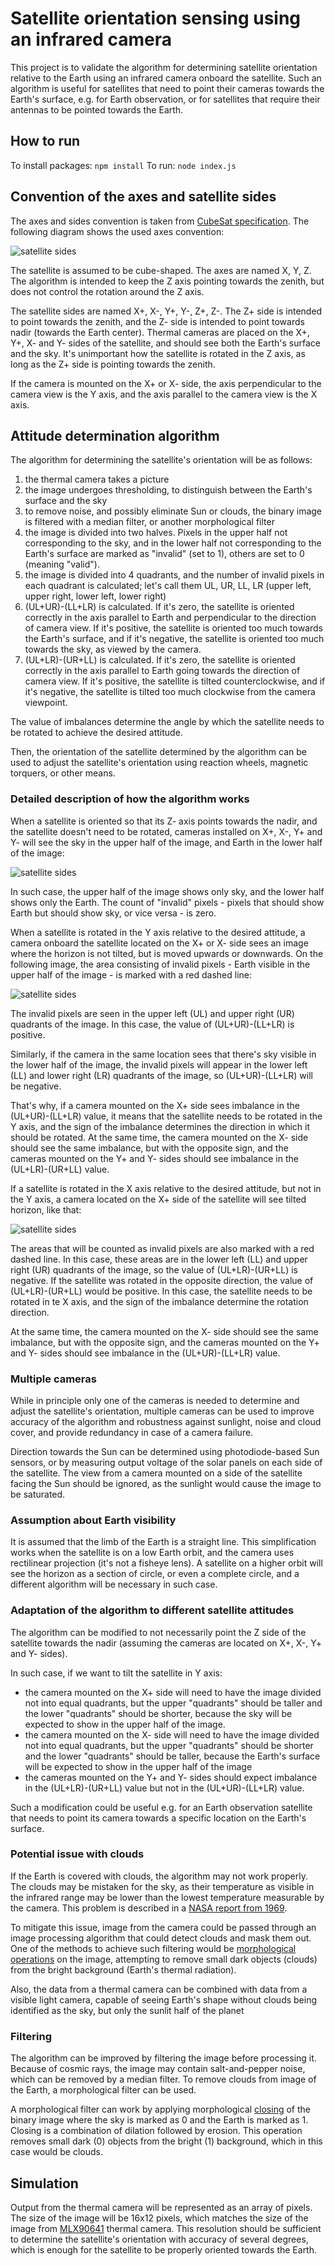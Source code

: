 # Satellite orientation sensing using an infrared camera

This project is to validate the algorithm for determining satellite orientation relative to the Earth using an infrared camera onboard the satellite. Such an algorithm is useful for satellites that need to point their cameras towards the Earth's surface, e.g. for Earth observation, or for satellites that require their antennas to be pointed towards the Earth.

## How to run

To install packages: `npm install`
To run: `node index.js`

## Convention of the axes and satellite sides

The axes and sides convention is taken from [CubeSat specification](https://www.nasa.gov/wp-content/uploads/2018/01/cubesatdesignspecificationrev14_12022-02-09.pdf). The following diagram shows the used axes convention:

![satellite sides](/satellite-sides.svg)

The satellite is assumed to be cube-shaped. The axes are named X, Y, Z. The algorithm is intended to keep the Z axis pointing towards the zenith, but does not control the rotation around the Z axis.

The satellite sides are named X+, X-, Y+, Y-, Z+, Z-. The Z+ side is intended to point towards the zenith, and the Z- side is intended to point towards nadir (towards the Earth center). Thermal cameras are placed on the X+, Y+, X- and Y- sides of the satellite, and should see both the Earth's surface and the sky. It's unimportant how the satellite is rotated in the Z axis, as long as the Z+ side is pointing towards the zenith.

If the camera is mounted on the X+ or X- side, the axis perpendicular to the camera view is the Y axis, and the axis parallel to the camera view is the X axis.

## Attitude determination algorithm

The algorithm for determining the satellite's orientation will be as follows:

1. the thermal camera takes a picture
2. the image undergoes thresholding, to distinguish between the Earth's surface and the sky
3. to remove noise, and possibly eliminate Sun or clouds, the binary image is filtered with a median filter, or another morphological filter
4. the image is divided into two halves. Pixels in the upper half not corresponding to the sky, and in the lower half not corresponding to the Earth's surface are marked as "invalid" (set to 1), others are set to 0 (meaning "valid").
5. the image is divided into 4 quadrants, and the number of invalid pixels in each quadrant is calculated; let's call them UL, UR, LL, LR (upper left, upper right, lower left, lower right)
6. (UL+UR)-(LL+LR) is calculated. If it's zero, the satellite is oriented correctly in the axis parallel to Earth and perpendicular to the direction of camera view. If it's positive, the satellite is oriented too much towards the Earth's surface, and if it's negative, the satellite is oriented too much towards the sky, as viewed by the camera.
7. (UL+LR)-(UR+LL) is calculated. If it's zero, the satellite is oriented correctly in the axis parallel to Earth going towards the direction of camera view. If it's positive, the satellite is tilted counterclockwise, and if it's negative, the satellite is tilted too much clockwise from the camera viewpoint.

The value of imbalances determine the angle by which the satellite needs to be rotated to achieve the desired attitude.

Then, the orientation of the satellite determined by the algorithm can be used to adjust the satellite's orientation using reaction wheels, magnetic torquers, or other means.

### Detailed description of how the algorithm works

When a satellite is oriented so that its Z- axis points towards the nadir, and the satellite doesn't need to be rotated, cameras installed on X+, X-, Y+ and Y- will see the sky in the upper half of the image, and Earth in the lower half of the image:

![satellite sides](/view-balanced.svg)

In such case, the upper half of the image shows only sky, and the lower half shows only the Earth. The count of "invalid" pixels - pixels that should show Earth but should show sky, or vice versa - is zero.

When a satellite is rotated in the Y axis relative to the desired attitude, a camera onboard the satellite located on the X+ or X- side sees an image where the horizon is not tilted, but is moved upwards or downwards. On the following image, the area consisting of invalid pixels - Earth visible in the upper half of the image - is marked with a red dashed line:

![satellite sides](/view-unbalanced-up-down.svg)

The invalid pixels are seen in the upper left (UL) and upper right (UR) quadrants of the image. In this case, the value of (UL+UR)-(LL+LR) is positive.

Similarly, if the camera in the same location sees that there's sky visible in the lower half of the image, the invalid pixels will appear in the lower left (LL) and lower right (LR) quadrants of the image, so (UL+UR)-(LL+LR) will be negative.

That's why, if a camera mounted on the X+ side sees imbalance in the (UL+UR)-(LL+LR) value, it means that the satellite needs to be rotated in the Y axis, and the sign of the imbalance determines the direction in which it should be rotated. At the same time, the camera mounted on the X- side should see the same imbalance, but with the opposite sign, and the cameras mounted on the Y+ and Y- sides should see imbalance in the (UL+LR)-(UR+LL) value.

If a satellite is rotated in the X axis relative to the desired attitude, but not in the Y axis, a camera located on the X+ side of the satellite will see tilted horizon, like that:

![satellite sides](/view-unbalanced-left-right.svg)

The areas that will be counted as invalid pixels are also marked with a red dashed line. In this case, these areas are in the lower left (LL) and upper right (UR) quadrants of the image, so the value of (UL+LR)-(UR+LL) is negative. If the satellite was rotated in the opposite direction, the value of (UL+LR)-(UR+LL) would be positive. In this case, the satellite needs to be rotated in te X axis, and the sign of the imbalance determine the rotation direction.

At the same time, the camera mounted on the X- side should see the same imbalance, but with the opposite sign, and the cameras mounted on the Y+ and Y- sides should see imbalance in the (UL+UR)-(LL+LR) value.

### Multiple cameras

While in principle only one of the cameras is needed to determine and adjust the satellite's orientation, multiple cameras can be used to improve accuracy of the algorithm and robustness against sunlight, noise and cloud cover, and provide redundancy in case of a camera failure.

Direction towards the Sun can be determined using photodiode-based Sun sensors, or by measuring output voltage of the solar panels on each side of the satellite. The view from a camera mounted on a side of the satellite facing the Sun should be ignored, as the sunlight would cause the image to be saturated.

### Assumption about Earth visibility

It is assumed that the limb of the Earth is a straight line. This simplification works when the satellite is on a low Earth orbit, and the camera uses rectilinear projection (it's not a fisheye lens). A satellite on a higher orbit will see the horizon as a section of circle, or even a complete circle, and a different algorithm will be necessary in such case.

### Adaptation of the algorithm to different satellite attitudes

The algorithm can be modified to not necessarily point the Z side of the satellite towards the nadir (assuming the cameras are located on X+, X-, Y+ and Y- sides).

In such case, if we want to tilt the satellite in Y axis:

- the camera mounted on the X+ side will need to have the image divided not into equal quadrants, but the upper "quadrants" should be taller and the lower "quadrants" should be shorter, because the sky will be expected to show in the upper half of the image.
- the camera mounted on the X- side will need to have the image divided not into equal quadrants, but the upper "quadrants" should be shorter and the lower "quadrants" should be taller, because the Earth's surface will be expected to show in the upper half of the image
- the cameras mounted on the Y+ and Y- sides should expect imbalance in the (UL+LR)-(UR+LL) value but not in the (UL+UR)-(LL+LR) value.

Such a modification could be useful e.g. for an Earth observation satellite that needs to point its camera towards a specific location on the Earth's surface.

### Potential issue with clouds

If the Earth is covered with clouds, the algorithm may not work properly. The clouds may be mistaken for the sky, as their temperature as visible in the infrared range may be lower than the lowest temperature measurable by the camera. This problem is described in a [NASA report from 1969](https://ntrs.nasa.gov/api/citations/19700026254/downloads/19700026254.pdf).

To mitigate this issue, image from the camera could be passed through an image processing algorithm that could detect clouds and mask them out. One of the methods to achieve such filtering would be [morphological operations](https://en.wikipedia.org/wiki/Mathematical_morphology) on the image, attempting to remove small dark objects (clouds) from the bright background (Earth's thermal radiation).

Also, the data from a thermal camera can be combined with data from a visible light camera, capable of seeing Earth's shape without clouds being identified as the sky, but only the sunlit half of the planet

### Filtering

The algorithm can be improved by filtering the image before processing it. Because of cosmic rays, the image may contain salt-and-pepper noise, which can be removed by a median filter. To remove clouds from image of the Earth, a morphological filter can be used.

A morphological filter can work by applying morphological [closing](<https://en.wikipedia.org/wiki/Closing_(morphology)>) of the binary image where the sky is marked as 0 and the Earth is marked as 1. Closing is a combination of dilation followed by erosion. This operation removes small dark (0) objects from the bright (1) background, which in this case would be clouds.

## Simulation

Output from the thermal camera will be represented as an array of pixels. The size of the image will be 16x12 pixels, which matches the size of the image from [MLX90641](https://www.melexis.com/en/documents/documentation/datasheets/datasheet-mlx90641) thermal camera. This resolution should be sufficient to determine the satellite's orientation with accuracy of several degrees, which is enough for the satellite to be properly oriented towards the Earth.
